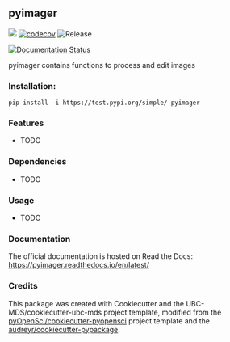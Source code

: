 ## pyimager 

![](https://github.com/dataubc/pyimager/workflows/build/badge.svg) [![codecov](https://codecov.io/gh/dataubc/pyimager/branch/master/graph/badge.svg)](https://codecov.io/gh/dataubc/pyimager) ![Release](https://github.com/dataubc/pyimager/workflows/Release/badge.svg)

[![Documentation Status](https://readthedocs.org/projects/pyimager/badge/?version=latest)](https://pyimager.readthedocs.io/en/latest/?badge=latest)

pyimager contains functions to process and edit images

### Installation:

```
pip install -i https://test.pypi.org/simple/ pyimager
```

### Features
- TODO

### Dependencies

- TODO

### Usage

- TODO

### Documentation
The official documentation is hosted on Read the Docs: <https://pyimager.readthedocs.io/en/latest/>

### Credits
This package was created with Cookiecutter and the UBC-MDS/cookiecutter-ubc-mds project template, modified from the [pyOpenSci/cookiecutter-pyopensci](https://github.com/pyOpenSci/cookiecutter-pyopensci) project template and the [audreyr/cookiecutter-pypackage](https://github.com/audreyr/cookiecutter-pypackage).
